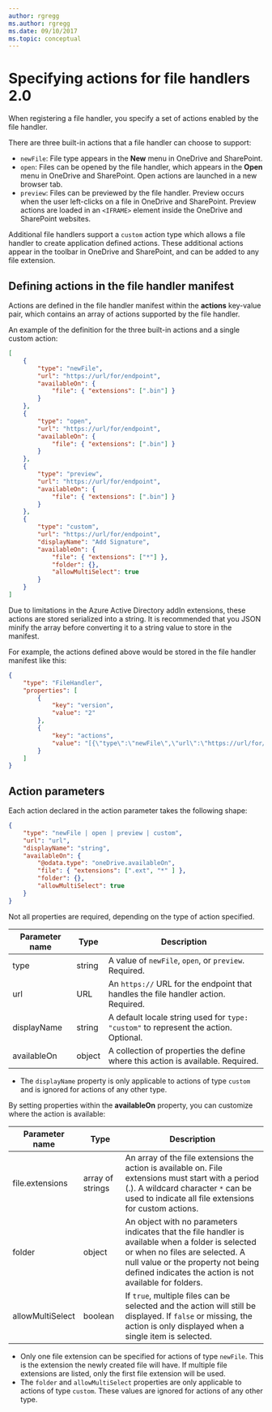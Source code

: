 ```yaml
---
author: rgregg
ms.author: rgregg
ms.date: 09/10/2017
ms.topic: conceptual
---
```

# Specifying actions for file handlers 2.0

When registering a file handler, you specify a set of actions enabled by the file handler.

There are three built-in actions that a file handler can choose to support:

* `newFile`: File type appears in the **New** menu in OneDrive and SharePoint.
* `open`: Files can be opened by the file handler, which appears in the **Open** menu in OneDrive and SharePoint. Open actions are launched in a new browser tab.
* `preview`: Files can be previewed by the file handler. Preview occurs when the user left-clicks on a file in OneDrive and SharePoint. Preview actions are loaded in an `<IFRAME>` element inside the OneDrive and SharePoint websites.

Additional file handlers support a `custom` action type which allows a file handler to create application defined actions.
These additional actions appear in the toolbar in OneDrive and SharePoint, and can be added to any file extension.

## Defining actions in the file handler manifest

Actions are defined in the file handler manifest within the **actions** key-value pair, which contains an array of actions supported by the file handler.

An example of the definition for the three built-in actions and a single custom action:

<!-- {"blockType": "example",
      "name": "list-file-handler-actions",
      "@odata.type": "oneDrive.driveAppAction",
      "isCollection": true,
      "truncated": true
      } -->

```json
[
    {
        "type": "newFile",
        "url": "https://url/for/endpoint",
        "availableOn": {
            "file": { "extensions": [".bin"] }
        }
    },
    {
        "type": "open",
        "url": "https://url/for/endpoint",
        "availableOn": {
            "file": { "extensions": [".bin"] }
        }
    },
    {
        "type": "preview",
        "url": "https://url/for/endpoint",
        "availableOn": {
            "file": { "extensions": [".bin"] }
        }
    },
    {
        "type": "custom",
        "url": "https://url/for/endpoint",
        "displayName": "Add Signature",
        "availableOn": {
            "file": { "extensions": ["*"] },
            "folder": {},
            "allowMultiSelect": true
        }
    }
]
```

Due to limitations in the Azure Active Directory addIn extensions, these actions are stored serialized into a string.
It is recommended that you JSON minify the array before converting it to a string value to store in the manifest.

For example, the actions defined above would be stored in the file handler manifest like this:

<!-- { "blockType": "example",
       "name": "file-handler-encoding-example",
       "@odata.type": "oneDriveAddins.fileHandlerManifest",
       "truncated": true } -->

```json
{
    "type": "FileHandler",
    "properties": [
        {
            "key": "version",
            "value": "2"
        },
        {
            "key": "actions",
            "value": "[{\"type\":\"newFile\",\"url\":\"https://url/for/endpoint\",\"availableOn\":{\"file\":{\"extensions\":[\".bin\"]}}},{\"type\":\"open\",\"url\":\"https://url/for/endpoint\",\"availableOn\":{\"file\":{\"extensions\":[\".bin\"]}}},{\"type\":\"preview\",\"url\":\"https://url/for/endpoint\",\"availableOn\":{\"file\":{\"extensions\":[\".bin\"]}}},{\"type\":\"custom\",\"url\":\"https://url/for/endpoint\",\"displayName\":\"Add Signature\",\"availableOn\":{\"file\":{\"extensions\":[\"*\"]},\"folder\":{},\"allowMultiSelect\":true}}]"
        }
    ]
}
```

## Action parameters

Each action declared in the action parameter takes the following shape:

<!-- { "blockType": "resource", "@odata.type": "oneDrive.driveAppAction" } -->

```json
{
    "type": "newFile | open | preview | custom",
    "url": "url",
    "displayName": "string",
    "availableOn": {
        "@odata.type": "oneDrive.availableOn",
        "file": { "extensions": [".ext", "*" ] },
        "folder": {},
        "allowMultiSelect": true
    }
}
```

Not all properties are required, depending on the type of action specified.

| Parameter name | Type   | Description                                                                          |
| -------------- | ------ | ------------------------------------------------------------------------------------ |
| type           | string | A value of `newFile`, `open`, or `preview`. Required.                                |
| url            | URL    | An `https://` URL for the endpoint that handles the file handler action. Required.   |
| displayName    | string | A default locale string used for `type: "custom"` to represent the action. Optional. |
| availableOn    | object | A collection of properties the define where this action is available. Required.      |

* The `displayName` property is only applicable to actions of type `custom` and is ignored for actions of any other type.

By setting properties within the  **availableOn** property, you can customize where the action is available:

| Parameter name   | Type             | Description                                                                                                                                                                                                                          |
| ---------------- | ---------------- | ------------------------------------------------------------------------------------------------------------------------------------------------------------------------------------------------------------------------------------ |
| file.extensions  | array of strings | An array of the file extensions the action is available on. File extensions must start with a period (.). A wildcard character `*` can be used to indicate all file extensions for custom actions.                                   |
| folder           | object           | An object with no parameters indicates that the file handler is available when a folder is selected or when no files are selected. A null value or the property not being defined indicates the action is not available for folders. |
| allowMultiSelect | boolean          | If `true`, multiple files can be selected and the action will still be displayed. If `false` or missing, the action is only displayed when a single item is selected.                                                                |

* Only one file extension can be specified for actions of type `newFile`. This is the extension the newly created file will have. If multiple file extensions are listed, only the first file extension will be used.
* The `folder` and `allowMultiSelect` properties are only applicable to actions of type `custom`. These values are ignored for actions of any other type.


<!-- {
  "type": "#page.annotation",
  "description": "Create a copy of an existing item.",
  "keywords": "copy existing item",
  "section": "documentation",
  "tocPath": "File handlers/Defining actions"
} -->